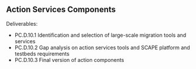 Action Services Components
--------------------------

Deliverables:

* PC.D.10.1 Identification and selection of large-scale migration tools and services
* PC.D.10.2 Gap analysis on action services tools and SCAPE platform and testbeds requirements 
* PC.D.10.3 Final version of action components

